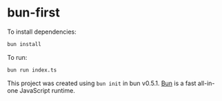 # bun-first

To install dependencies:

```bash
bun install
```

To run:

```bash
bun run index.ts
```

This project was created using `bun init` in bun v0.5.1. [Bun](https://bun.sh) is a fast all-in-one JavaScript runtime.
